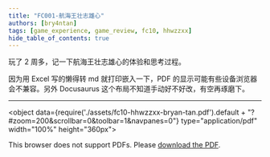 ```yaml
---
title: "FC001-航海王壮志雄心"
authors: [bry4ntan]
tags: [game_experience, game_review, fc10, hhwzzxx]
hide_table_of_contents: true
---
```

玩了 2 周多，记一下航海王壮志雄心的体验和思考过程。

因为用 Excel 写的懒得转 md 就打印嵌入一下，PDF 的显示可能有些设备浏览器会不兼容。另外 Docusaurus 这个布局不知道手动好不好改，有空再琢磨下。

<!-- truncate -->
------

<object data={require('./assets/fc10-hhwzzxx-bryan-tan.pdf').default + "?#zoom=200&scrollbar=0&toolbar=1&navpanes=0"} type="application/pdf" width="100%" height="360px">
  <p>This browser does not support PDFs. Please <a href={require('./assets/fc10-hhwzzxx-bryan-tan.pdf').default}>download the PDF</a>.</p>
</object>

